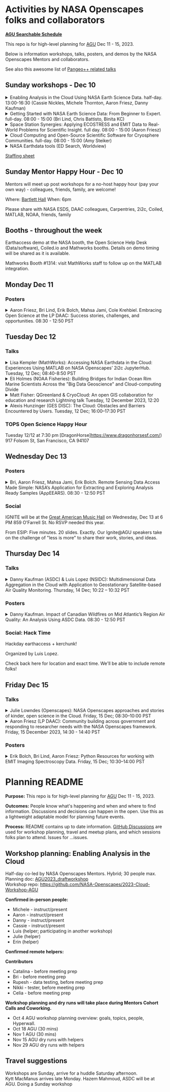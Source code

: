 # Activities by NASA Openscapes folks and collaborators

**[AGU Searchable Schedule](https://agu.confex.com/agu/fm23/meetingapp.cgi/Home/0)**

This repo is for high-level planning for [AGU](https://www.agu.org/fall-meeting) Dec 11 - 15, 2023. 

Below is information workshops, talks, posters, and demos by the NASA Openscapes Mentors and collaborators.

See also this awesome list of [Pangeo++ related talks](https://docs.google.com/spreadsheets/d/1MzpYQ8JH3WNe_lihGWrykjTnW7Z2k9RtItlD9PyJjQ0/edit?pli=1#gid=280740961)

## Sunday workshops - Dec 10

<details>
<summary>Enabling Analysis in the Cloud Using NASA Earth Science Data. half-day. 13:00-16:30 (Cassie Nickles, Michele Thornton, Aaron Friesz, Danny Kaufman)</summary>

<https://agu.confex.com/agu/fm23/meetingapp.cgi/Session/193427>

Date and Time: Sunday, 10 December 2023: 13:00 - 16:30 **

Location: Moscone Center, 3022 - West

Final Session #: SCIWS23

Session Type: Hybrid

</details>

<details>
<summary>Getting Started with NASA Earth Science Data: From Beginner to Expert. full-day. 08:00 - 15:00 (Bri Lind, Chris Battisto, Binita KC)</summary>

<https://agu.confex.com/agu/fm23/meetingapp.cgi/Session/193391>

Date and Time: Sunday, 10 December 2023: 08:00 - 15:00 **  

Location: 3005 - West (Level 3, West, Moscone Center)

Session Type:   
</details>

<details>
<summary>Space Station Synergies: Applying ECOSTRESS and EMIT Data to Real-World Problems for Scientific Insight. full day. 08:00 - 15:00 (Aaron Friesz)</summary>

<https://agu.confex.com/agu/fm23/meetingapp.cgi/Session/193331>

Date and Time: Sunday, 10 December 2023:  08:00 - 15:00 **

Location: 3004 - West (Level 3, West, Moscone Center)

Session Type: Hybrid

</details>

<details>
<summary>Cloud Computing and Open-Source Scientific Software for Cryosphere Communities. full-day. 08:00 - 15:00 (Amy Steiker) </summary>

<https://agu.confex.com/agu/fm23/meetingapp.cgi/Session/193477>  

Date and Time: Sunday, 10 December 2023: 08:00 - 15:00 **   

Location: 3006 - West (Level 3, West, Moscone Center) 

</details>


<details>
<summary>NASA Earthdata tools (ED Search, Worldview)</summary>
Workshop Title:    
  
Date and Time: Sunday, 10 December 2023: TIME **    

Location:     

Final Session #:      

</details>

[Staffing sheet](https://docs.google.com/spreadsheets/d/16rR4d7a_RnoL8B7FscSl8ocMxwHHWoUQzvIji1upUaQ/edit#gid=0)


## Sunday Mentor Happy Hour - Dec 10

Mentors will meet up post workshops for a no-host happy hour (pay your own way) - colleagues, friends, family, are welcome!

Where: [Bartlett Hall](https://www.bartletthall.com/)
When: 6pm   

Please share with NASA ESDS, DAAC colleagues, Carpentries, 2i2c, Coiled, MATLAB, NOAA, friends, family


## Booths - throughout the week

Earthaccess demo at the NASA booth, the Open Science Help Desk (Data/software), Coiled.io and Mathworks booths. Details on demo timing will be shared as it is available. 

Mathworks Booth #1314: visit MathWorks staff to follow up on the MATLAB integration.

## Monday Dec 11

### Posters

<details>
<summary>Aaron Friesz, Bri Lind, Erik Bolch, Mahsa Jami, Cole Krehbiel. Embracing Open Science at the LP DAAC: Success stories, challenges, and opportunities. 08:30 - 12:50 PST
</summary> 

<https://agu.confex.com/agu/fm23/meetingapp.cgi/Paper/1411855>
  
Monday, 11 December 2023  08:30 - 12:50 PST
Poster Hall A-C - South (Exhibition Level, South, Moscone Center)
</details> 


## Tuesday Dec 12

### Talks

<details>
<summary>Lisa Kempler (MathWorks): Accessing NASA Earthdata in the Cloud: Experiences Using MATLAB on NASA Openscapes’ 2i2c JupyterHub. Tuesday, 12 Dec; 08:40-8:50 PST</summary>

<https://agu.confex.com/agu/fm23/meetingapp.cgi/Paper/1281461>

Abstract ID: 1281461  
Final Paper Number and Abstract Title: IN21A-02: Accessing NASA Earthdata in the Cloud: Experiences Using MATLAB on NASA Openscapes’ 2i2c JupyterHub  
Presentation Type: Oral  
Session Date and Time: Tuesday, 12 December 2023; 08:30 - 10:00 PST  
Session Number and Title: IN21A: Accelerating Science: The Convergence of Inclusive Computational Resources, Cloud-Optimized Data, Open-Source Tools, and Open Collaborative Communities I Oral  
</details>

<details>
<summary>Eli Holmes (NOAA Fisheries): Building Bridges for Indian Ocean Rim Marine Scientists Across the "Big Data Geoscience" and Cloud-computing Divide
</summary>

<https://agu.confex.com/agu/fm23/meetingapp.cgi/Paper/1417018>

Tuesday, 12 December 2023, 09:03 - 09:13  
203 - South (Level 2, South, Moscone Center)
</details>

<details>
<summary>Matt Fisher: QGreenland & CryoCloud: An open GIS collaboration for education and research
 Lightning talk Tuesday, 12 December 2023, 12:20 </summary>

<https://agu.confex.com/agu/fm23/meetingapp.cgi/Paper/1365725>
<https://nsidc.github.io/qgreenland-cryocloud-agu2023/>

2005 - West (Level 2, West, MC)

</details>

<details>
<summary>Alexis Hunzinger (GES DISC): The Cloud: Obstacles and Barriers Encountered by Users. Tuesday, 12 Dec; 16:00–17:30 PST</summary>

Alexis, eLightning doing a re-run from my ESIP poster, with updates based on the post-it note feedback  
Abstract ID: 1360223  
Final Paper Number & Abstract Title: IN24B-02: The Cloud: Obstacles and Barriers Encountered by Users  
Presentation Type: eLightning  
Session Number and Title: IN24B: Accelerating Science: The Convergence of Inclusive Computational Resources, Cloud-Optimized Data, Open-Source Tools, and Open Collaborative Communities III eLightning  
Session Date and Time: Tuesday, 12 December 2023; 16:00 – 17:30 PST  
Location: Moscone Center, South, Hall D; eLightning Theater IV, Hall D - South  
</details>


### TOPS Open Science Happy Hour
Tuesday 12/12 at 7:30 pm
[DragonHorse]https://www.dragonhorsesf.com/) 917 Folsom St, San Francisco, CA 94107

## Wednesday Dec 13

### Posters

<details>
<summary>Bri, Aaron Friesz, Mahsa Jami, Erik Bolch. Remote Sensing Data Access Made Simple: NASA’s Application for Extracting and Exploring Analysis Ready Samples (AρρEEARS). 08:30 - 12:50 PST
</summary> 
  
<https://agu.confex.com/agu/fm23/meetingapp.cgi/Paper/1403006>

Wednesday, 13 December 2023, 08:30 - 12:50 PST  
Poster Hall A-C - South (Exhibition Level, South, Moscone Center)

</details>

### Social

IGNITE will be at the [Great American Music Hall](https://gamh.com/) on Wednesday, Dec 13 at 6 PM 859 O’Farrell St. No RSVP needed this year.  

From ESIP: Five minutes. 20 slides. Exactly. Our Ignite@AGU speakers take on the challenge of "less is more" to share their work, stories, and ideas.

## Thursday Dec 14

### Talks

<details>
<summary>Danny Kaufman (ASDC) & Luis Lopez (NSIDC): Multidimensional Data Aggregation in the Cloud with Application to Geostationary Satellite-based Air Quality Monitoring. Thursday, 14 Dec; 10:22 – 10:32 PST</summary>

<https://agu.confex.com/agu/fm23/meetingapp.cgi/Paper/1414180>

Danny & Luis:  
Final Paper Number and Abstract Title: IN42B-01: Multidimensional Data Aggregation in the Cloud with Application to Geostationary Satellite-based Air Quality Monitoring  
Presentation Type: Oral  
Session Number and Title: IN42B: Maximizing the Utility and Efficiency of Scientific Research Through Analysis-Ready Data and Data Harmonization I Oral  
Session Date and Time: Thursday, 14 December 2023; 10:20 – 11:50 PST  
Presentation Length: 10:22 – 10:32 PST  
Location: Moscone Center, 2014 - West  
</details>

### Posters

<details>
<summary>Danny Kaufman. Impact of Canadian Wildfires on Mid Atlantic’s Region Air Quality: An Analysis Using ASDC Data. 08:30 - 12:50 PST
</summary> 
  
<https://agu.confex.com/agu/fm23/meetingapp.cgi/Paper/1316563>

Thursday, 14 December 2023, 08:30 - 12:50 PST  
Poster Hall A-C - South (Exhibition Level, South, Moscone Center)

</details>

### Social: Hack Time 
Hackday earthaccess + kerchunk! 

Organized by Luis Lopez.

Check back here for location and exact time. We'll be able to include remote folks!


## Friday Dec 15

### Talks

<details>
<summary>Julie Lowndes (Openscapes): NASA Openscapes approaches and stories of kinder, open science in the Cloud. Friday, 15 Dec; 08:30–10:00 PST</summary>

<https://agu.confex.com/agu/fm23/meetingapp.cgi/Paper/1368324>

Abstract ID: 1368324  
Final Paper Number and Abstract Title: SH51A-04: NASA Openscapes approaches and stories of kinder, open science in the Cloud  
Presentation Type: Oral  
Session Number and Title: SH51A: Adopting Open Science in the Heliophysics, Earth, and Space Sciences II Oral  
Session Date and Time: Friday, 15 December 2023; 08:30 – 10:00 PST  
Presentation Length: 09:00 – 09:10 PST  
Location: Moscone Center, 211 - South  
</details>

<details>
<summary>Aaron Friesz (LP DAAC): Community building across government and responding to researcher needs with the NASA Openscapes framework. Friday, 15 December 2023, 14:30 - 14:40 PST
</summary> 
  
<https://agu.confex.com/agu/fm23/meetingapp.cgi/Paper/1430101>

Location: 301-302 - South (Level 3, South, Moscone Center)  
</details>

### Posters

<details>
<summary>Erik Bolch, Bri Lind, Aaron Friesz: Python Resources for working with EMIT Imaging Spectroscopy Data. Friday, 15 Dec; 10:30–14:00 PST</summary>
  
<https://agu.confex.com/agu/fm23/meetingapp.cgi/Paper/1402701>

Erik, Bri, Aaron  
Abstract ID: 1368324  
Final Paper Number and Abstract Title:  GC51G-0700: Python Resources for working with EMIT Imaging Spectroscopy Data
Presentation Type: Poster  
Session Number and Title:   
Session Date and Time: Friday, 15 December 2023; 10:30 – 14:50 PST  
Presentation Length: 
Location: Poster Hall A-C, Moscone Center, South  
</details>


# Planning README 

**Purpose:** This repo is for high-level planning for [AGU](https://www.agu.org/fall-meeting) Dec 11 - 15, 2023.

**Outcomes:** People know what's happening and when and where to find information. Discussions and decisions can happen in the open. Use this as a lightweight adaptable model for planning future events.

**Process:** README contains up to date information. [GitHub Discussions](https://github.com/NASA-Openscapes/2023-planning-agu/discussions) are used for workshop planning, travel and meetup plans, and which sessions folks plan to attend. Issues for ...issues.

## Workshop planning: Enabling Analysis in the Cloud 

Half-day co-led by NASA Openscapes Mentors. Hybrid; 30 people max.  
Planning doc: [AGU2023_draftworkshop](https://docs.google.com/document/d/1dOilx2mVi-HK4gout0SpYczyXpsZymL0h4bKaIQ-2ew/)  
Workshop repo: https://github.com/NASA-Openscapes/2023-Cloud-Workshop-AGU

**Confirmed in-person people:** 
- Michele - instruct/present
- Aaron - instruct/present
- Danny - instruct/present
- Cassie - instruct/present
- Luis (helper; participating in another workshop)
- Julie (helper)
- Erin (helper)

**Confirmed remote helpers:**


**Contributors**  
- Catalina - before meeting prep
- Bri - before meeting prep
- Rupesh - data testing, before meeting prep
- Nikki - tester, before meeting prep
- Celia - before meeting prep

**Workshop planning and dry runs will take place during Mentors Cohort Calls and Coworking.**

- Oct 4	AGU workshop planning overview: goals, topics, people, Hyperwall.		
- Oct 18	AGU (30 mins)		
- Nov 1	AGU (30 mins)	
- Nov 15	AGU dry runs with helpers	
- Nov 29	AGU dry runs with helpers

## Travel suggestions

Workshops are Sunday, arrive for a huddle Saturday afternoon.  
Kytt MacManus arrives late Monday.
Hazem Mahmoud, ASDC will be at AGU. Doing a Sunday workshop
